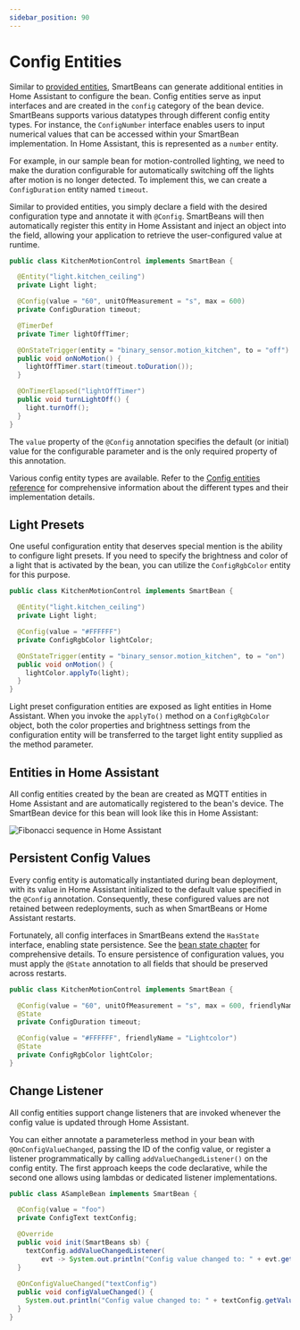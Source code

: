 ```yaml
---
sidebar_position: 90
---
```


# Config Entities

Similar to [provided entities](provided), SmartBeans can generate additional entities in Home Assistant to configure the 
bean. Config entities serve as input interfaces and are created in the `config` category of the bean device. SmartBeans 
supports various datatypes through different config entity types. For instance, the `ConfigNumber` interface enables 
users to input numerical values that can be accessed within your SmartBean implementation. In Home Assistant, this is 
represented as a `number` entity.

For example, in our sample bean for motion-controlled lighting, we need to make the duration configurable for automatically 
switching off the lights after motion is no longer detected. To implement this, we can create a `ConfigDuration` entity 
named `timeout`.

Similar to provided entities, you simply declare a field with the desired configuration type and annotate it with `@Config`. 
SmartBeans will then automatically register this entity in Home Assistant and inject an object into the field, allowing
your application to retrieve the user-configured value at runtime.

````java
public class KitchenMotionControl implements SmartBean {

  @Entity("light.kitchen_ceiling")
  private Light light;

  @Config(value = "60", unitOfMeasurement = "s", max = 600)
  private ConfigDuration timeout;

  @TimerDef
  private Timer lightOffTimer;

  @OnStateTrigger(entity = "binary_sensor.motion_kitchen", to = "off")
  public void onNoMotion() {
    lightOffTimer.start(timeout.toDuration());
  }

  @OnTimerElapsed("lightOffTimer")
  public void turnLightOff() {
    light.turnOff();
  }
}
````

The `value` property of the `@Config` annotation specifies the default (or initial) value for the configurable parameter 
and is the only required property of this annotation.

Various config entity types are available. Refer to the [Config entities reference](../reference/config) for comprehensive 
information about the different types and their implementation details.

## Light Presets

One useful configuration entity that deserves special mention is the ability to configure light presets. If you need to 
specify the brightness and color of a light that is activated by the bean, you can utilize the `ConfigRgbColor` entity 
for this purpose.

````java
public class KitchenMotionControl implements SmartBean {

  @Entity("light.kitchen_ceiling")
  private Light light;

  @Config(value = "#FFFFFF")
  private ConfigRgbColor lightColor;

  @OnStateTrigger(entity = "binary_sensor.motion_kitchen", to = "on")
  public void onMotion() {
    lightColor.applyTo(light);
  }
}
````

Light preset configuration entities are exposed as light entities in Home Assistant. When you invoke the `applyTo()` 
method on a `ConfigRgbColor` object, both the color properties and brightness settings from the configuration entity will 
be transferred to the target light entity supplied as the method parameter.

## Entities in Home Assistant

All config entities created by the bean are created as MQTT entities in Home Assistant and are automatically registered to
the bean's device. The SmartBean device for this bean will look like this in Home Assistant:

![Fibonacci sequence in Home Assistant](/img/screenshots/config_entities.png)

## Persistent Config Values

Every config entity is automatically instantiated during bean deployment, with its value in Home Assistant initialized 
to the default value specified in the `@Config` annotation. Consequently, these configured values are not retained 
between redeployments, such as when SmartBeans or Home Assistant restarts.

Fortunately, all config interfaces in SmartBeans extend the `HasState` interface, enabling state persistence. See the
[bean state chapter](state) for comprehensive details. To ensure persistence of configuration values, you must apply 
the `@State` annotation to all fields that should be preserved across restarts.

````java
public class KitchenMotionControl implements SmartBean {

  @Config(value = "60", unitOfMeasurement = "s", max = 600, friendlyName = "Light timeout")
  @State
  private ConfigDuration timeout;

  @Config(value = "#FFFFFF", friendlyName = "Lightcolor")
  @State
  private ConfigRgbColor lightColor;
}
````

## Change Listener

All config entities support change listeners that are invoked whenever the config value is updated through Home Assistant.  

You can either annotate a parameterless method in your bean with `@OnConfigValueChanged`, passing the ID of the config 
value, or register a listener programmatically by calling `addValueChangedListener()` on the config entity. The first
approach keeps the code declarative, while the second one allows using lambdas or dedicated listener implementations.

````java
public class ASampleBean implements SmartBean {

  @Config(value = "foo")
  private ConfigText textConfig;

  @Override
  public void init(SmartBeans sb) {
    textConfig.addValueChangedListener(
        evt -> System.out.println("Config value changed to: " + evt.getValue()));
  }
  
  @OnConfigValueChanged("textConfig")
  public void configValueChanged() {
    System.out.println("Config value changed to: " + textConfig.getValue());
  }
}
````
